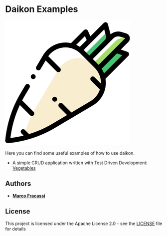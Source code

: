 # Daikon Examples

![Daikon](./logo.svg)

Here you can find some useful examples of how to use daikon.
* A simple CRUD application written with Test Driven Development: [Vegetables](https://github.com/DaikonWeb/daikon-examples/tree/master/vegetables)

## Authors

* **[Marco Fracassi](https://github.com/fracassi-marco)**

## License

This project is licensed under the Apache License 2.0 - see the [LICENSE](LICENSE) file for details
